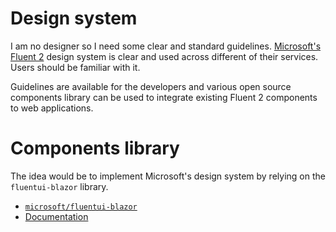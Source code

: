 # Design system
I am no designer so I need some clear and standard guidelines. [Microsoft's Fluent 2](https://fluent2.microsoft.design/) design system is clear and used across different of their services. Users should be familiar with it.

Guidelines are available for the developers and various open source components library can be used to integrate existing Fluent 2 components to web applications.

# Components library
The idea would be to implement Microsoft's design system by relying on the `fluentui-blazor` library.

- [`microsoft/fluentui-blazor`](https://github.com/microsoft/fluentui-blazor)
- [Documentation](https://www.fluentui-blazor.net/)
